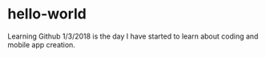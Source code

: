 # hello-world
Learning Github
1/3/2018 is the day I have started to learn about coding and mobile app creation.
